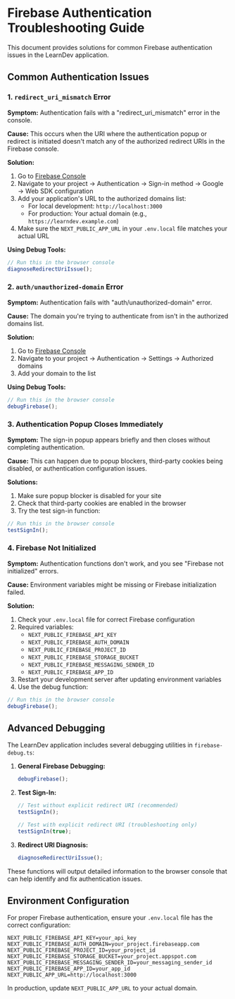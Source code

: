 # Firebase Authentication Troubleshooting Guide

This document provides solutions for common Firebase authentication issues in the LearnDev application.

## Common Authentication Issues

### 1. `redirect_uri_mismatch` Error

**Symptom:** Authentication fails with a "redirect_uri_mismatch" error in the console.

**Cause:** This occurs when the URI where the authentication popup or redirect is initiated doesn't match any of the authorized redirect URIs in the Firebase console.

**Solution:**

1. Go to [Firebase Console](https://console.firebase.google.com/)
2. Navigate to your project → Authentication → Sign-in method → Google → Web SDK configuration
3. Add your application's URL to the authorized domains list:
   - For local development: `http://localhost:3000`
   - For production: Your actual domain (e.g., `https://learndev.example.com`)
4. Make sure the `NEXT_PUBLIC_APP_URL` in your `.env.local` file matches your actual URL

**Using Debug Tools:**
```javascript
// Run this in the browser console
diagnoseRedirectUriIssue();
```

### 2. `auth/unauthorized-domain` Error

**Symptom:** Authentication fails with "auth/unauthorized-domain" error.

**Cause:** The domain you're trying to authenticate from isn't in the authorized domains list.

**Solution:**
1. Go to [Firebase Console](https://console.firebase.google.com/)
2. Navigate to your project → Authentication → Settings → Authorized domains
3. Add your domain to the list

**Using Debug Tools:**
```javascript
// Run this in the browser console
debugFirebase();
```

### 3. Authentication Popup Closes Immediately

**Symptom:** The sign-in popup appears briefly and then closes without completing authentication.

**Cause:** This can happen due to popup blockers, third-party cookies being disabled, or authentication configuration issues.

**Solutions:**
1. Make sure popup blocker is disabled for your site
2. Check that third-party cookies are enabled in the browser
3. Try the test sign-in function:

```javascript
// Run this in the browser console
testSignIn();
```

### 4. Firebase Not Initialized

**Symptom:** Authentication functions don't work, and you see "Firebase not initialized" errors.

**Cause:** Environment variables might be missing or Firebase initialization failed.

**Solution:**
1. Check your `.env.local` file for correct Firebase configuration
2. Required variables:
   - `NEXT_PUBLIC_FIREBASE_API_KEY`
   - `NEXT_PUBLIC_FIREBASE_AUTH_DOMAIN`
   - `NEXT_PUBLIC_FIREBASE_PROJECT_ID`
   - `NEXT_PUBLIC_FIREBASE_STORAGE_BUCKET`
   - `NEXT_PUBLIC_FIREBASE_MESSAGING_SENDER_ID`
   - `NEXT_PUBLIC_FIREBASE_APP_ID`
3. Restart your development server after updating environment variables
4. Use the debug function:

```javascript
// Run this in the browser console
debugFirebase();
```

## Advanced Debugging

The LearnDev application includes several debugging utilities in `firebase-debug.ts`:

1. **General Firebase Debugging:**
   ```javascript
   debugFirebase();
   ```

2. **Test Sign-In:**
   ```javascript
   // Test without explicit redirect URI (recommended)
   testSignIn();
   
   // Test with explicit redirect URI (troubleshooting only)
   testSignIn(true);
   ```

3. **Redirect URI Diagnosis:**
   ```javascript
   diagnoseRedirectUriIssue();
   ```

These functions will output detailed information to the browser console that can help identify and fix authentication issues.

## Environment Configuration

For proper Firebase authentication, ensure your `.env.local` file has the correct configuration:

```
NEXT_PUBLIC_FIREBASE_API_KEY=your_api_key
NEXT_PUBLIC_FIREBASE_AUTH_DOMAIN=your_project.firebaseapp.com
NEXT_PUBLIC_FIREBASE_PROJECT_ID=your_project_id
NEXT_PUBLIC_FIREBASE_STORAGE_BUCKET=your_project.appspot.com
NEXT_PUBLIC_FIREBASE_MESSAGING_SENDER_ID=your_messaging_sender_id
NEXT_PUBLIC_FIREBASE_APP_ID=your_app_id
NEXT_PUBLIC_APP_URL=http://localhost:3000
```

In production, update `NEXT_PUBLIC_APP_URL` to your actual domain.
